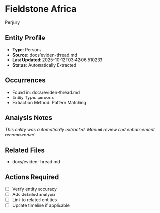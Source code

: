 # Fieldstone Africa
Perjury

## Entity Profile
- **Type**: Persons
- **Source**: docs/eviden-thread.md
- **Last Updated**: 2025-10-12T03:42:06.510233
- **Status**: Automatically Extracted

## Occurrences
- Found in: docs/eviden-thread.md
- Entity Type: persons
- Extraction Method: Pattern Matching

## Analysis Notes
*This entity was automatically extracted. Manual review and enhancement recommended.*

## Related Files
- docs/eviden-thread.md

## Actions Required
- [ ] Verify entity accuracy
- [ ] Add detailed analysis
- [ ] Link to related entities
- [ ] Update timeline if applicable
